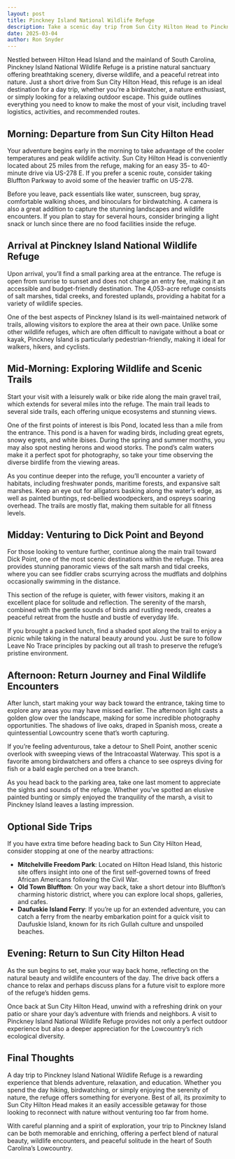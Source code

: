 ```yaml
---
layout: post
title: Pinckney Island National Wildlife Refuge
description: Take a scenic day trip from Sun City Hilton Head to Pinckney Island National Wildlife Refuge, a haven for birdwatchers, hikers, and nature lovers. Just a short drive away, the refuge offers picturesque trails, diverse wildlife, and tranquil marshland views, making for a perfect outdoor escape.
date: 2025-03-04
author: Ron Snyder
---
```


Nestled between Hilton Head Island and the mainland of South Carolina, Pinckney Island National Wildlife Refuge is a pristine natural sanctuary offering breathtaking scenery, diverse wildlife, and a peaceful retreat into nature. Just a short drive from Sun City Hilton Head, this refuge is an ideal destination for a day trip, whether you’re a birdwatcher, a nature enthusiast, or simply looking for a relaxing outdoor escape. This guide outlines everything you need to know to make the most of your visit, including travel logistics, activities, and recommended routes.

## Morning: Departure from Sun City Hilton Head
Your adventure begins early in the morning to take advantage of the cooler temperatures and peak wildlife activity. Sun City Hilton Head is conveniently located about 25 miles from the refuge, making for an easy 35- to 40-minute drive via US-278 E. If you prefer a scenic route, consider taking Bluffton Parkway to avoid some of the heavier traffic on US-278. 

Before you leave, pack essentials like water, sunscreen, bug spray, comfortable walking shoes, and binoculars for birdwatching. A camera is also a great addition to capture the stunning landscapes and wildlife encounters. If you plan to stay for several hours, consider bringing a light snack or lunch since there are no food facilities inside the refuge.

## Arrival at Pinckney Island National Wildlife Refuge
Upon arrival, you’ll find a small parking area at the entrance. The refuge is open from sunrise to sunset and does not charge an entry fee, making it an accessible and budget-friendly destination. The 4,053-acre refuge consists of salt marshes, tidal creeks, and forested uplands, providing a habitat for a variety of wildlife species.

One of the best aspects of Pinckney Island is its well-maintained network of trails, allowing visitors to explore the area at their own pace. Unlike some other wildlife refuges, which are often difficult to navigate without a boat or kayak, Pinckney Island is particularly pedestrian-friendly, making it ideal for walkers, hikers, and cyclists.

## Mid-Morning: Exploring Wildlife and Scenic Trails
Start your visit with a leisurely walk or bike ride along the main gravel trail, which extends for several miles into the refuge. The main trail leads to several side trails, each offering unique ecosystems and stunning views. 

One of the first points of interest is Ibis Pond, located less than a mile from the entrance. This pond is a haven for wading birds, including great egrets, snowy egrets, and white ibises. During the spring and summer months, you may also spot nesting herons and wood storks. The pond’s calm waters make it a perfect spot for photography, so take your time observing the diverse birdlife from the viewing areas.

As you continue deeper into the refuge, you’ll encounter a variety of habitats, including freshwater ponds, maritime forests, and expansive salt marshes. Keep an eye out for alligators basking along the water’s edge, as well as painted buntings, red-bellied woodpeckers, and ospreys soaring overhead. The trails are mostly flat, making them suitable for all fitness levels.

## Midday: Venturing to Dick Point and Beyond
For those looking to venture further, continue along the main trail toward Dick Point, one of the most scenic destinations within the refuge. This area provides stunning panoramic views of the salt marsh and tidal creeks, where you can see fiddler crabs scurrying across the mudflats and dolphins occasionally swimming in the distance.

This section of the refuge is quieter, with fewer visitors, making it an excellent place for solitude and reflection. The serenity of the marsh, combined with the gentle sounds of birds and rustling reeds, creates a peaceful retreat from the hustle and bustle of everyday life.

If you brought a packed lunch, find a shaded spot along the trail to enjoy a picnic while taking in the natural beauty around you. Just be sure to follow Leave No Trace principles by packing out all trash to preserve the refuge’s pristine environment.

## Afternoon: Return Journey and Final Wildlife Encounters
After lunch, start making your way back toward the entrance, taking time to explore any areas you may have missed earlier. The afternoon light casts a golden glow over the landscape, making for some incredible photography opportunities. The shadows of live oaks, draped in Spanish moss, create a quintessential Lowcountry scene that’s worth capturing.

If you’re feeling adventurous, take a detour to Shell Point, another scenic overlook with sweeping views of the Intracoastal Waterway. This spot is a favorite among birdwatchers and offers a chance to see ospreys diving for fish or a bald eagle perched on a tree branch.

As you head back to the parking area, take one last moment to appreciate the sights and sounds of the refuge. Whether you’ve spotted an elusive painted bunting or simply enjoyed the tranquility of the marsh, a visit to Pinckney Island leaves a lasting impression.

## Optional Side Trips
If you have extra time before heading back to Sun City Hilton Head, consider stopping at one of the nearby attractions:
- **Mitchelville Freedom Park**: Located on Hilton Head Island, this historic site offers insight into one of the first self-governed towns of freed African Americans following the Civil War.
- **Old Town Bluffton**: On your way back, take a short detour into Bluffton’s charming historic district, where you can explore local shops, galleries, and cafes.
- **Daufuskie Island Ferry**: If you’re up for an extended adventure, you can catch a ferry from the nearby embarkation point for a quick visit to Daufuskie Island, known for its rich Gullah culture and unspoiled beaches.

## Evening: Return to Sun City Hilton Head
As the sun begins to set, make your way back home, reflecting on the natural beauty and wildlife encounters of the day. The drive back offers a chance to relax and perhaps discuss plans for a future visit to explore more of the refuge’s hidden gems.

Once back at Sun City Hilton Head, unwind with a refreshing drink on your patio or share your day’s adventure with friends and neighbors. A visit to Pinckney Island National Wildlife Refuge provides not only a perfect outdoor experience but also a deeper appreciation for the Lowcountry’s rich ecological diversity.

## Final Thoughts
A day trip to Pinckney Island National Wildlife Refuge is a rewarding experience that blends adventure, relaxation, and education. Whether you spend the day hiking, birdwatching, or simply enjoying the serenity of nature, the refuge offers something for everyone. Best of all, its proximity to Sun City Hilton Head makes it an easily accessible getaway for those looking to reconnect with nature without venturing too far from home.

With careful planning and a spirit of exploration, your trip to Pinckney Island can be both memorable and enriching, offering a perfect blend of natural beauty, wildlife encounters, and peaceful solitude in the heart of South Carolina’s Lowcountry.
